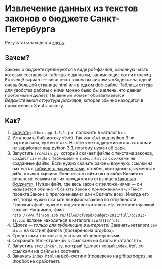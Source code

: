 Извлечение данных из текстов законов о бюджете Санкт-Петербурга
===============================================================

Результаты находятся [здесь](http://antonkhorev.github.io/BudgetSpb/).

Зачем?
------

Законы о бюджете публикуются в виде pdf-файлов, основную часть которых составляют таблицы с данными, занимающие сотни страниц.
Есть ещё вариант — весь текст закона из системы «Кодекс» на одной очень большой странице html или в одном doc-файле.
Таблицы оттуда для удобства работы с ними можно было бы извлечь, что данная программа и делает.
На данный момент обрабатывается *Ведомственная структура расходов*, которая обычно находится в приложениях 3 и 4 к закону.

Как?
----

1. [Скачать](http://pdfbox.apache.org/downloads.html) `pdfbox-app-1.8.1.jar`, положить в каталог `bin`.
2. Установить библиотеку `xlwt3`.
   Так как `xlwt` под python 3 не портирована, нужен `xlwt3`.
   Но `xlwt3` не поддерживается автором и не заработает под python 3.3, поэтому нужен её [форк](https://bitbucket.org/luensdorf/xlwt3).
3. Запустить `src/main.py`, который скачает файлы с текстами законов, создаст csv и xls с таблицами и `index.html` со ссылками на созданные файлы.
   Если нужно скачать законы вручную: ссылки на них есть в [таблице с документами](http://antonkhorev.github.io/BudgetSpb/), столбец «исходные документы в pdf», ссылка «архив».
   Если нужно найти их на сайте Комитета финансов: ссылки на них находятся на странице [«Законы о бюджете»](http://www.fincom.spb.ru/comfin/budjet/laws.htm).
   Нужен файл, где весь закон с приложениями — он называется обычно «Скачать Закон с приложениями», «Текст проекта Закона с приложениями» или «Скачать все».
   Иногда его нет, тогда нужно скачать все файлы закона по отдельности.
   Положить файл нужно в подкаталог каталога `zip`, соответствующий ссылке.
   Например, файл `http://www.fincom.spb.ru/files/cf/npd/budget/2013/full/bd2013-15.zip` должен находиться в каталоге `zip/2013/full`.
4. *(Далее — только для публикации в интернете)*
   Закачать каталоги `csv` и `xls` на хостинг файлов (проверено на *dropbox*).
5. Средствами хостинга сделать их общедоступными.
6. Сохранить html-страницы с ссылками на файлы в каталог `htm`.
7. Запустить `src/linker.py`, который сделает новый `index.html` со ссылками на файлы на хостинге.
8. Закачать `index.html` на веб-хостинг (проверено на *github pages*, на *dropbox* не сработает).

